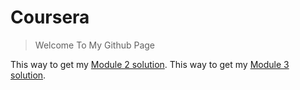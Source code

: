# Coursera
>Welcome To My Github Page

This way to get my [Module 2 solution](https://ikhodabande.github.io/Coursera/Solutions/module2-solution/code.html).
This way to get my [Module 3 solution](https://ikhodabande.github.io/Coursera/Solutions/module3-solution/code.html).
